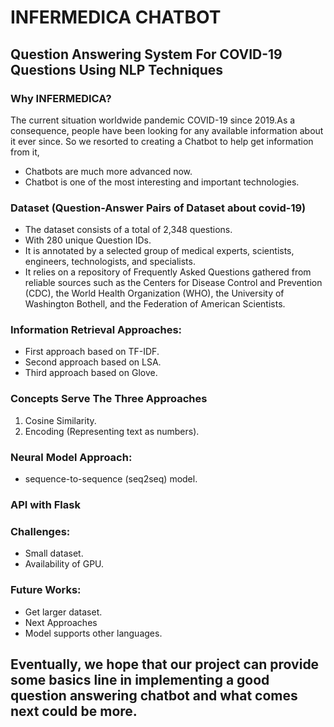 # INFERMEDICA CHATBOT
## Question Answering System For COVID-19 Questions Using NLP Techniques

### Why INFERMEDICA?
The current situation worldwide pandemic COVID-19 since 2019.As a consequence, people have been looking for any available information about it ever since.
So we resorted to creating a Chatbot to help get information from it, 
- Chatbots are much more advanced now.
- Chatbot is one of the most interesting and important technologies.

### Dataset (Question-Answer Pairs of Dataset about covid-19)
- The dataset consists of a total of 2,348 questions.
- With 280 unique Question IDs.
- It is annotated by a selected group of medical experts, scientists, engineers, technologists, and specialists.
- It relies on a repository of Frequently Asked Questions gathered from reliable sources such as the Centers for Disease Control and Prevention (CDC), the World Health Organization (WHO), the University of Washington Bothell, and the Federation of American Scientists.

### Information Retrieval Approaches:
- First approach based on TF-IDF.
- Second approach based on LSA.
- Third approach based on Glove.

### Concepts Serve The Three Approaches
1. Cosine Similarity.
2. Encoding (Representing text as numbers).

### Neural Model Approach:
- sequence-to-sequence (seq2seq) model.

### API with Flask 

### Challenges:
- Small dataset.
- Availability of GPU.

### Future Works:
- Get larger dataset.
- Next Approaches
- Model supports other languages.


## Eventually, we hope that our project can provide some basics line in implementing a good question answering chatbot and what comes next could be more.

